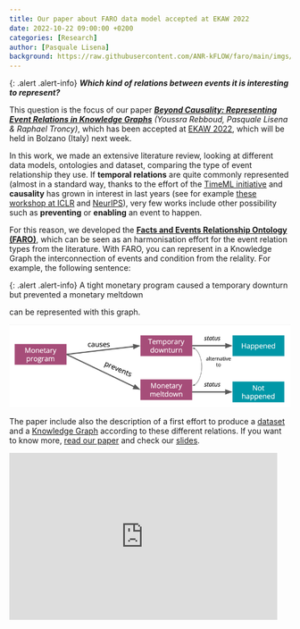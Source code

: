```yaml
---
title: Our paper about FARO data model accepted at EKAW 2022
date: 2022-10-22 09:00:00 +0200
categories: [Research]
author: [Pasquale Lisena]
background: https://raw.githubusercontent.com/ANR-kFLOW/faro/main/imgs/example-monetary.png
---
```


{: .alert .alert-info}
***Which kind of relations between events it is interesting to represent?***

This question is the focus of our paper *[**Beyond Causality: Representing Event Relations in Knowledge Graphs**](https://doi.org/10.1007/978-3-031-17105-5_9) (Youssra Rebboud, Pasquale Lisena & Raphael Troncy)*, which has been accepted at [EKAW 2022](https://ekaw2022.inf.unibz.it/), which will be held in Bolzano (Italy) next week.

In this work, we made an extensive literature review, looking at different data models, ontologies and dataset, comparing the type of event relationship they use.
If **temporal relations** are quite commonly represented (almost in a standard way, thanks to the effort of the [TimeML initiative](http://timeml.org/site/publications/timeMLdocs/timeml_1.2.1.html) and **causality** has grown in interest in last years (see for example [these workshop at ICLR](https://objects-structure-causality.github.io/) and [NeurIPS](https://www.cml-4-impact.vanderschaar-lab.com/)), very few works include other possibility such as **preventing** or **enabling** an event to happen.

For this reason, we developed the [**Facts and Events Relationship Ontology (FARO)**](http://purl.org/faro/), which can be seen as an harmonisation effort for the event relation types from the literature.
With FARO, you can represent in a Knowledge Graph the interconnection of events and condition from the relality. For example, the following sentence:

{: .alert .alert-info}
A tight monetary program caused a temporary downturn but prevented a monetary meltdown

can be represented with this graph.

![Example](https://raw.githubusercontent.com/ANR-kFLOW/faro/main/imgs/example-monetary.png)

The paper include also the description of a first effort to produce a [dataset](https://github.com/ANR-kFLOW/EventRelationDataset) and a [Knowledge Graph](https://kflow.eurecom.fr/) according to these different relations.
If you want to know more, [read our paper](https://ekaw2022.inf.unibz.it/) and check our [slides](bit.ly/kflow-ekaw22).

<iframe src="https://docs.google.com/presentation/d/e/2PACX-1vRrdGT5567amJWYc-w5N1dROZzg6wAvl1ED9dE_saj3A6Xwisjc_T9rOFdc6pxxGWxm-Dzm5gGdnxOC/embed?start=false&loop=false&delayms=3000" frameborder="0" width="480" height="299" allowfullscreen="true" mozallowfullscreen="true" webkitallowfullscreen="true"></iframe>
